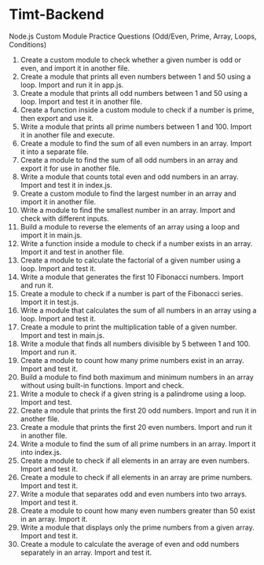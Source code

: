 # Timt-Backend
Node.js Custom Module Practice Questions (Odd/Even, 
Prime, Array, Loops, Conditions) 
1. Create a custom module to check whether a given number is odd or even, and import 
it in another file. 
2. Create a module that prints all even numbers between 1 and 50 using a loop. Import 
and run it in app.js. 
3. Create a module that prints all odd numbers between 1 and 50 using a loop. Import 
and test it in another file. 
4. Create a function inside a custom module to check if a number is prime, then export 
and use it. 
5. Write a module that prints all prime numbers between 1 and 100. Import it in another 
file and execute. 
6. Create a module to find the sum of all even numbers in an array. Import it into a 
separate file. 
7. Create a module to find the sum of all odd numbers in an array and export it for use 
in another file. 
8. Write a module that counts total even and odd numbers in an array. Import and test it 
in index.js. 
9. Create a custom module to find the largest number in an array and import it in 
another file. 
10. Write a module to find the smallest number in an array. Import and check with 
different inputs. 
11. Build a module to reverse the elements of an array using a loop and import it in 
main.js. 
12. Write a function inside a module to check if a number exists in an array. Import it and 
test in another file. 
13. Create a module to calculate the factorial of a given number using a loop. Import and 
test it. 
14. Write a module that generates the first 10 Fibonacci numbers. Import and run it. 
15. Create a module to check if a number is part of the Fibonacci series. Import it in 
test.js. 
16. Write a module that calculates the sum of all numbers in an array using a loop. 
Import and test it. 
17. Create a module to print the multiplication table of a given number. Import and test in 
main.js. 
18. Write a module that finds all numbers divisible by 5 between 1 and 100. Import and 
run it. 
19. Create a module to count how many prime numbers exist in an array. Import and test 
it. 
20. Build a module to find both maximum and minimum numbers in an array without 
using built-in functions. Import and check. 
21. Write a module to check if a given string is a palindrome using a loop. Import and 
test. 
22. Create a module that prints the first 20 odd numbers. Import and run it in another file. 
23. Create a module that prints the first 20 even numbers. Import and run it in another 
file. 
24. Write a module to find the sum of all prime numbers in an array. Import it into 
index.js. 
25. Create a module to check if all elements in an array are even numbers. Import and 
test it. 
26. Create a module to check if all elements in an array are prime numbers. Import and 
test it. 
27. Write a module that separates odd and even numbers into two arrays. Import and 
test it. 
28. Create a module to count how many even numbers greater than 50 exist in an array. 
Import it. 
29. Write a module that displays only the prime numbers from a given array. Import and 
test it. 
30. Create a module to calculate the average of even and odd numbers separately in an 
array. Import and test it. 
 